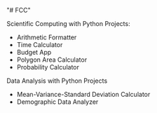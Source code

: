 "# FCC" 

Scientific Computing with Python Projects:

- Arithmetic Formatter
- Time Calculator
- Budget App
- Polygon Area Calculator
- Probability Calculator

Data Analysis with Python Projects

 - Mean-Variance-Standard Deviation Calculator
 - Demographic Data Analyzer